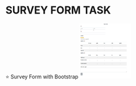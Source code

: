<h1>SURVEY FORM TASK </h1>
⭐ Survey Form with Bootstrap

<img src="/Assert/survey-form.png" width="140px" height="150px" alt="Selva">
